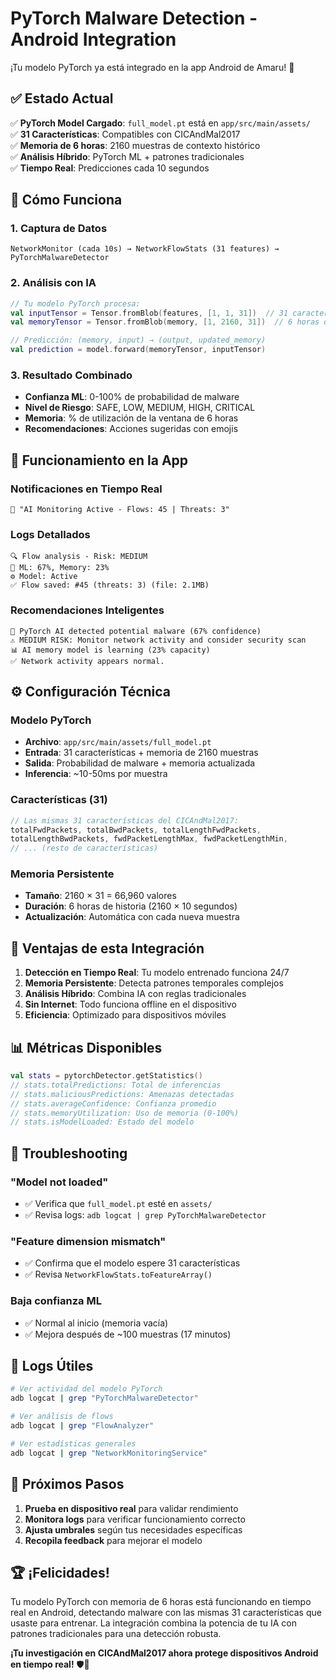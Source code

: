# PyTorch Malware Detection - Android Integration

¡Tu modelo PyTorch ya está integrado en la app Android de Amaru! 🚀

## ✅ Estado Actual

✅ **PyTorch Model Cargado**: `full_model.pt` está en `app/src/main/assets/`  
✅ **31 Características**: Compatibles con CICAndMal2017  
✅ **Memoria de 6 horas**: 2160 muestras de contexto histórico  
✅ **Análisis Híbrido**: PyTorch ML + patrones tradicionales  
✅ **Tiempo Real**: Predicciones cada 10 segundos  

## 🧠 Cómo Funciona

### 1. Captura de Datos
```
NetworkMonitor (cada 10s) → NetworkFlowStats (31 features) → PyTorchMalwareDetector
```

### 2. Análisis con IA
```kotlin
// Tu modelo PyTorch procesa:
val inputTensor = Tensor.fromBlob(features, [1, 1, 31])  // 31 características
val memoryTensor = Tensor.fromBlob(memory, [1, 2160, 31])  // 6 horas de memoria

// Predicción: (memory, input) → (output, updated_memory)
val prediction = model.forward(memoryTensor, inputTensor)
```

### 3. Resultado Combinado
- **Confianza ML**: 0-100% de probabilidad de malware
- **Nivel de Riesgo**: SAFE, LOW, MEDIUM, HIGH, CRITICAL
- **Memoria**: % de utilización de la ventana de 6 horas
- **Recomendaciones**: Acciones sugeridas con emojis

## 📱 Funcionamiento en la App

### Notificaciones en Tiempo Real
```
🔔 "AI Monitoring Active - Flows: 45 | Threats: 3"
```

### Logs Detallados
```
🔍 Flow analysis - Risk: MEDIUM
🧠 ML: 67%, Memory: 23%
⚙️ Model: Active
✅ Flow saved: #45 (threats: 3) (file: 2.1MB)
```

### Recomendaciones Inteligentes
```
🧠 PyTorch AI detected potential malware (67% confidence)
⚠️ MEDIUM RISK: Monitor network activity and consider security scan
📊 AI memory model is learning (23% capacity)
✅ Network activity appears normal.
```

## ⚙️ Configuración Técnica

### Modelo PyTorch
- **Archivo**: `app/src/main/assets/full_model.pt`
- **Entrada**: 31 características + memoria de 2160 muestras
- **Salida**: Probabilidad de malware + memoria actualizada
- **Inferencia**: ~10-50ms por muestra

### Características (31)
```kotlin
// Las mismas 31 características del CICAndMal2017:
totalFwdPackets, totalBwdPackets, totalLengthFwdPackets, 
totalLengthBwdPackets, fwdPacketLengthMax, fwdPacketLengthMin,
// ... (resto de características)
```

### Memoria Persistente
- **Tamaño**: 2160 × 31 = 66,960 valores
- **Duración**: 6 horas de historia (2160 × 10 segundos)
- **Actualización**: Automática con cada nueva muestra

## 🚀 Ventajas de esta Integración

1. **Detección en Tiempo Real**: Tu modelo entrenado funciona 24/7
2. **Memoria Persistente**: Detecta patrones temporales complejos
3. **Análisis Híbrido**: Combina IA con reglas tradicionales
4. **Sin Internet**: Todo funciona offline en el dispositivo
5. **Eficiencia**: Optimizado para dispositivos móviles

## 📊 Métricas Disponibles

```kotlin
val stats = pytorchDetector.getStatistics()
// stats.totalPredictions: Total de inferencias
// stats.maliciousPredictions: Amenazas detectadas
// stats.averageConfidence: Confianza promedio
// stats.memoryUtilization: Uso de memoria (0-100%)
// stats.isModelLoaded: Estado del modelo
```

## 🔧 Troubleshooting

### "Model not loaded"
- ✅ Verifica que `full_model.pt` esté en `assets/`
- ✅ Revisa logs: `adb logcat | grep PyTorchMalwareDetector`

### "Feature dimension mismatch"
- ✅ Confirma que el modelo espere 31 características
- ✅ Revisa `NetworkFlowStats.toFeatureArray()`

### Baja confianza ML
- ✅ Normal al inicio (memoria vacía)
- ✅ Mejora después de ~100 muestras (17 minutos)

## 📝 Logs Útiles

```bash
# Ver actividad del modelo PyTorch
adb logcat | grep "PyTorchMalwareDetector"

# Ver análisis de flows
adb logcat | grep "FlowAnalyzer"  

# Ver estadísticas generales
adb logcat | grep "NetworkMonitoringService"
```

## 🎯 Próximos Pasos

1. **Prueba en dispositivo real** para validar rendimiento
2. **Monitora logs** para verificar funcionamiento correcto
3. **Ajusta umbrales** según tus necesidades específicas
4. **Recopila feedback** para mejorar el modelo

## 🏆 ¡Felicidades!

Tu modelo PyTorch con memoria de 6 horas está funcionando en tiempo real en Android, detectando malware con las mismas 31 características que usaste para entrenar. La integración combina la potencia de tu IA con patrones tradicionales para una detección robusta.

**¡Tu investigación en CICAndMal2017 ahora protege dispositivos Android en tiempo real!** 🛡️📱 